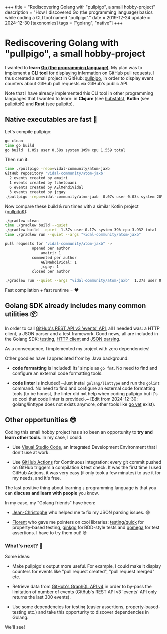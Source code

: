 +++
title = "Rediscovering Golang with \"pullpigo\", a small hobby-project"
description = "How I discovered Go (the programming language) basics while coding a CLI tool named \"pullpigo\"."
date = 2019-12-24
update = 2024-12-30
[taxonomies]
tags = ["golang", "native"]
+++
# Rediscovering Golang with "pullpigo", a small hobby-project

I wanted to __learn [Go (the programming language)](https://golang.org/)__. My plan was to implement a __CLI tool__ for displaying information on GitHub pull requests. I thus created a small project in GitHub: [pullpigo](https://github.com/nicokosi/pullpigo), in order to display event counters about GitHub pull requests via GitHub's public API.

Note that I have already implemented this CLI tool in other programming languages that I wanted to learn: in __Clojure__ (see [hubstats](https://github.com/nicokosi/hubstats)), __Kotlin__ (see [pullpitoK](https://github.com/nicokosi/pullpitoK)) and __Rust__ (see [pullpito](https://github.com/nicokosi/pullpito)).

## Native executables are fast 🚀

Let's compile pullpigo:

```bash
go clean
time go build
go build  1.05s user 0.58s system 105% cpu 1.559 total
```
Then run it:
```bash
time ./pullpigo -repo=vidal-community/atom-jaxb
GitHub repository 'vidal-community/atom-jaxb'
  2 events created by amairi
  1 events created by fchetouani
  6 events created by AElMehdiVidal
  3 events created by jcgay
./pullpigo -repo=vidal-community/atom-jaxb  0.07s user 0.03s system 20% cpu 0.482 total
```

Now compare these build & run times with a similar Kotlin project ([pullpitoK](https://github.com/nicokosi/pullpitoK/)):
```bash
./gradlew clean
time ./gradlew build --quiet
./gradlew build --quiet  1.37s user 0.17s system 39% cpu 3.932 total
time ./gradlew run --quiet --args "vidal-community/atom-jaxb"

pull requests for "vidal-community/atom-jaxb" ->
            opened per author
                amairi: 1
            commented per author
                AElMehdiVidal: 1
                jcgay: 1
            closed per author

./gradlew run --quiet --args "vidal-community/atom-jaxb"  1.37s user 0.18s system 62% cpu 2.473 total
```
Fast compilation + fast runtime = ❤️

## Golang SDK already includes many common utilities 📦

In order to call [GitHub's REST API v3 'events' API](https://developer.github.com/v3/activity/events/), all I needed was: a HTTP client, a JSON parser and a test framework. Good news, all are included in the Golang SDK: [testing](https://golang.org/pkg/testing/), [HTTP client](https://golang.org/pkg/net/http/) and [JSON parsing](https://golang.org/pkg/encoding/json/).

As a consequence, I implemented my project with zero dependencies!

Other goodies have I appreciated from by Java background:

- __code formatting__ is included! Its' simple as `go fmt`. No need to find and configure an external code formatting tools.

- __code linter__ is included! ~Just install `golang/linttype` and run the `golint` command. No need to find and configure an external code formatting tools (to be honest, the linter did not help when coding pullpigo but it's so cool that code linter is provided).~
[Edit from 2024-12-30: golang/linttype does not exists anymore, other tools like [go vet](https://pkg.go.dev/cmd/vet) exist).

## Other opportunities 😎

Coding this small hobby project has also been an opportunity to **try and learn other tools**. In my case, I could:

- Use [Visual Studio Code](https://code.visualstudio.com/), an Integrated Development Environment that I don't use at work.

- Use [GitHub Actions](https://github.com/features/actions) for Continuous Integration: every git commit pushed on GitHub triggers a compilation & test check. It was the first time I used GitHub Actions, it was very easy (it only took a few minutes) to use it for my needs, and it's free.

The last positive thing about learning a programming language is that you can **discuss and learn with people** you know.

In my case, my "Golang friends" have been:

- [Jean-Christophe](https://github.com/jcgay/) who helped me to fix my JSON parsing issues. 😅

- [Florent](https://github.com/fbiville) who gave me pointers on cool libraries: [testing/quick](https://golang.org/pkg/testing/quick/) for property-based testing, [ginkgo](https://github.com/onsi/ginkgo) for BDD-style tests and [gomega](https://github.com/onsi/gomega) for test assertions. I have to try them out! 😎

### What's next? 🔮

Some ideas:

- Make pullpigo's output more useful. For example, I could make it display counters for events like "pull request created", "pull request merged" etc.

- Retrieve data from [GitHub's GraphQL API v4](https://developer.github.com/v4/) in order to by-pass the limitation of number of events (GitHub's REST API v3 'events' API only returns the last 300 events).

- Use some dependencies for testing (easier assertions, property-based-testing etc.) and take this opportunity to discover dependencies in Golang.

We'll see!
